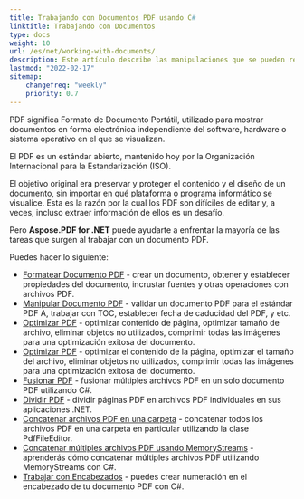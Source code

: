 ```yaml
---
title: Trabajando con Documentos PDF usando C#
linktitle: Trabajando con Documentos
type: docs
weight: 10
url: /es/net/working-with-documents/
description: Este artículo describe las manipulaciones que se pueden realizar con el documento con la biblioteca Aspose.PDF.
lastmod: "2022-02-17"
sitemap:
    changefreq: "weekly"
    priority: 0.7
---
```

<script type="application/ld+json">
{
    "@context": "https://schema.org",
    "@type": "TechArticle",
    "headline": "Trabajando con Documentos PDF usando C#",
    "alternativeHeadline": "Manipulación de Documentos PDF",
    "author": {
        "@type": "Person",
        "name":"Anastasiia Holub",
        "givenName": "Anastasiia",
        "familyName": "Holub",
        "url":"https://www.linkedin.com/in/anastasiia-holub-750430225/"
    },
    "genre": "generación de documentos PDF",
    "keywords": "pdf, c#, documentos pdf",
    "wordcount": "302",
    "proficiencyLevel":"Principiante",
    "publisher": {
        "@type": "Organization",
        "name": "Equipo de Documentación de Aspose.PDF",
        "url": "https://products.aspose.com/pdf",
        "logo": "https://www.aspose.cloud/templates/aspose/img/products/pdf/aspose_pdf-for-net.svg",
        "alternateName": "Aspose",
        "sameAs": [
            "https://facebook.com/aspose.pdf/",
            "https://twitter.com/asposepdf",
            "https://www.youtube.com/channel/UCmV9sEg_QWYPi6BJJs7ELOg/featured",
            "https://www.linkedin.com/company/aspose",
            "https://stackoverflow.com/questions/tagged/aspose",
            "https://aspose.quora.com/",
            "https://aspose.github.io/"
        ],
        "contactPoint": [
            {
                "@type": "ContactPoint",
                "telephone": "+1 903 306 1676",
                "contactType": "ventas",
                "areaServed": "US",
                "availableLanguage": "en"
            },
            {
                "@type": "ContactPoint",
                "telephone": "+44 141 628 8900",
                "contactType": "ventas",
                "areaServed": "GB",
                "availableLanguage": "en"
            },
            {
                "@type": "ContactPoint",
                "telephone": "+61 2 8006 6987",
                "contactType": "ventas",
                "areaServed": "AU",
                "availableLanguage": "en"
            }
        ]
    },
    "url": "/net/working-with-documents/",
    "mainEntityOfPage": {
        "@type": "WebPage",
        "@id": "/net/working-with-documents/"
    },
    "dateModified": "2022-02-04",
    "description": "Este artículo describe las manipulaciones que se pueden realizar con el documento con la biblioteca Aspose.PDF."
}
</script>

PDF significa Formato de Documento Portátil, utilizado para mostrar documentos en forma electrónica independiente del software, hardware o sistema operativo en el que se visualizan.

El PDF es un estándar abierto, mantenido hoy por la Organización Internacional para la Estandarización (ISO).

El objetivo original era preservar y proteger el contenido y el diseño de un documento, sin importar en qué plataforma o programa informático se visualice. Esta es la razón por la cual los PDF son difíciles de editar y, a veces, incluso extraer información de ellos es un desafío.

Pero **Aspose.PDF for .NET** puede ayudarte a enfrentar la mayoría de las tareas que surgen al trabajar con un documento PDF.

Puedes hacer lo siguiente:

- [Formatear Documento PDF](/pdf/es/net/formatting-pdf-document/) - crear un documento, obtener y establecer propiedades del documento, incrustar fuentes y otras operaciones con archivos PDF.
- [Manipular Documento PDF](/pdf/es/net/manipulate-pdf-document/) - validar un documento PDF para el estándar PDF A, trabajar con TOC, establecer fecha de caducidad del PDF, y etc.
- [Optimizar PDF](/pdf/es/net/optimize-pdf/) - optimizar contenido de página, optimizar tamaño de archivo, eliminar objetos no utilizados, comprimir todas las imágenes para una optimización exitosa del documento.
- [Optimizar PDF](/pdf/es/net/optimize-pdf/) - optimizar el contenido de la página, optimizar el tamaño del archivo, eliminar objetos no utilizados, comprimir todas las imágenes para una optimización exitosa del documento.
- [Fusionar PDF](/pdf/es/net/merge-pdf-documents/) - fusionar múltiples archivos PDF en un solo documento PDF utilizando C#.
- [Dividir PDF](/pdf/es/net/split-document/) - dividir páginas PDF en archivos PDF individuales en sus aplicaciones .NET.
- [Concatenar archivos PDF en una carpeta](/pdf/es/net/concatenating-all-pdf-files-in-particular-folder/) - concatenar todos los archivos PDF en una carpeta en particular utilizando la clase PdfFileEditor.
- [Concatenar múltiples archivos PDF usando MemoryStreams](/pdf/es/net/concatenate-pdf-documents/) - aprenderás cómo concatenar múltiples archivos PDF utilizando MemoryStreams con C#.
- [Trabajar con Encabezados](/pdf/es/net/working-with-headings/) - puedes crear numeración en el encabezado de tu documento PDF con C#.

<script type="application/ld+json">
{
    "@context": "http://schema.org",
    "@type": "SoftwareApplication",
    "name": "Aspose.PDF for .NET Library",
    "image": "https://www.aspose.cloud/templates/aspose/img/products/pdf/aspose_pdf-for-net.svg",
    "url": "https://www.aspose.com/",
    "publisher": {
        "@type": "Organization",
        "name": "Aspose.PDF",
        "url": "https://products.aspose.com/pdf",
        "logo": "https://www.aspose.cloud/templates/aspose/img/products/pdf/aspose_pdf-for-net.svg",
        "alternateName": "Aspose",
        "sameAs": [
            "https://facebook.com/aspose.pdf/",
            "https://twitter.com/asposepdf",
            "https://www.youtube.com/channel/UCmV9sEg_QWYPi6BJJs7ELOg/featured",
            "https://www.linkedin.com/company/aspose",
            "https://stackoverflow.com/questions/tagged/aspose",
            "https://aspose.quora.com/",
            "https://aspose.github.io/"
        ],
        "contactPoint": [
            {
                "@type": "ContactPoint",
                "telephone": "+1 903 306 1676",
                "contactType": "sales",
                "areaServed": "US",
                "availableLanguage": "en"
            },
            {
                "@type": "ContactPoint",
                "telephone": "+44 141 628 8900",
                "contactType": "sales",
                "areaServed": "GB",
                "availableLanguage": "en"
            },
            {
                "@type": "ContactPoint",
                "telephone": "+61 2 8006 6987",
                "contactType": "sales",
                "areaServed": "AU",
                "availableLanguage": "en"
            }
        ]
    },
    "offers": {
        "@type": "Offer",
        "price": "1199",
        "priceCurrency": "USD"
    },
    "applicationCategory": "PDF Manipulation Library for .NET",
    "downloadUrl": "https://www.nuget.org/packages/Aspose.PDF/",
    "operatingSystem": "Windows, MacOS, Linux",
    "screenshot": "https://docs.aspose.com/pdf/net/create-pdf-document/screenshot.png",
    "softwareVersion": "2022.1",
    "aggregateRating": {
        "@type": "AggregateRating",
        "ratingValue": "5",
        "ratingCount": "16"
    }
}
</script>

